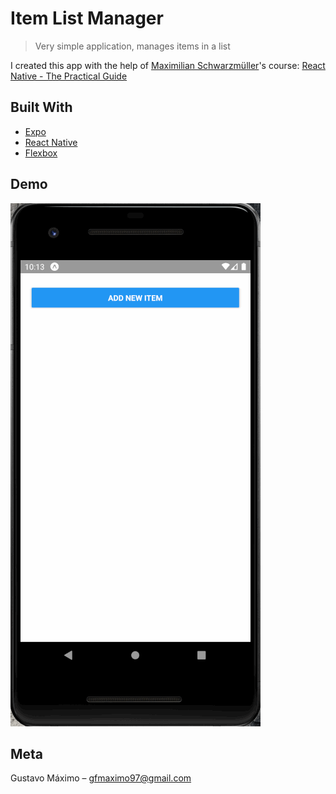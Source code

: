 # Item List Manager
> Very simple application, manages items in a list

I created this app with the help of [Maximilian Schwarzmüller](https://www.udemy.com/user/academind/)'s course: [React Native - The Practical Guide](https://www.udemy.com/react-native-the-practical-guide/)

## Built With

* [Expo](https://expo.io/)
* [React Native](https://facebook.github.io/react-native/)
* [Flexbox](https://facebook.github.io/react-native/docs/flexbox)

## Demo

![](public/demo.gif)

## Meta

Gustavo Máximo – gfmaximo97@gmail.com
